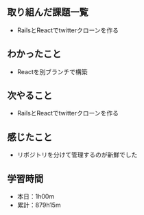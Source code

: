 ## 取り組んだ課題一覧
- RailsとReactでtwitterクローンを作る
## わかったこと
- Reactを別ブランチで構築
## 次やること
- RailsとReactでtwitterクローンを作る
## 感じたこと
- リポジトリを分けて管理するのが新鮮でした
## 学習時間
- 本日：1h00m
- 累計：879h15m
